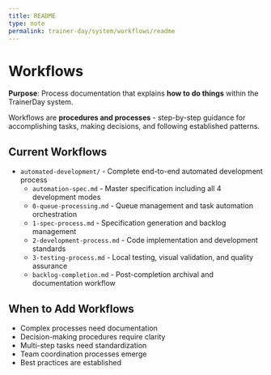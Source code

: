 ```yaml
---
title: README
type: note
permalink: trainer-day/system/workflows/readme
---
```


# Workflows

**Purpose**: Process documentation that explains **how to do things** within the TrainerDay system.

Workflows are **procedures and processes** - step-by-step guidance for accomplishing tasks, making decisions, and following established patterns.


## Current Workflows
- `automated-development/` - Complete end-to-end automated development process
  - `automation-spec.md` - Master specification including all 4 development modes
  - `0-queue-processing.md` - Queue management and task automation orchestration
  - `1-spec-process.md` - Specification generation and backlog management
  - `2-development-process.md` - Code implementation and development standards
  - `3-testing-process.md` - Local testing, visual validation, and quality assurance
  - `backlog-completion.md` - Post-completion archival and documentation workflow

## When to Add Workflows
- Complex processes need documentation
- Decision-making procedures require clarity
- Multi-step tasks need standardization
- Team coordination processes emerge
- Best practices are established